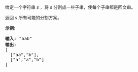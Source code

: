 <html>
 <body>
  <p>
   给定一个字符串
   <em>
    s
   </em>
   ，将
   <em>
    s
   </em>
   分割成一些子串，使每个子串都是回文串。
  </p>
  <p>
   返回
   <em>
    s
   </em>
   所有可能的分割方案。
  </p>
  <p>
   <strong>
    示例:
   </strong>
  </p>
  <pre><strong>输入:</strong> "aab"
<strong>输出:</strong>
[
  ["aa","b"],
  ["a","a","b"]
]</pre>
 </body>
</html>